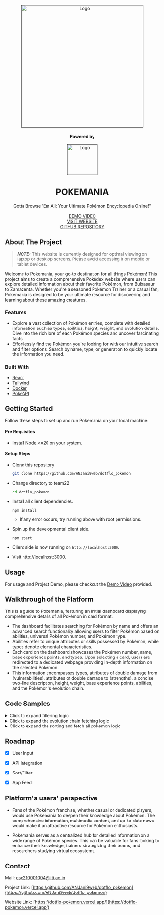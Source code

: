 <!-- Improved compatibility of back to top link: See: https://github.com/othneildrew/Best-README-Template/pull/73 -->
<a name="readme-top"></a>
<!--
*** Thanks for checking out the Best-README-Template. If you have a suggestion
*** that would make this better, please fork the repo and create a pull request
*** or simply open an issue with the tag "enhancement".
*** Don't forget to give the project a star!
*** Thanks again! Now go create something AMAZING! :D
-->



<!-- PROJECT SHIELDS -->
<!--
*** I'm using markdown "reference style" links for readability.
*** Reference links are enclosed in brackets [ ] instead of parentheses ( ).
*** See the bottom of this document for the declaration of the reference variables
*** for contributors-url, forks-url, etc. This is an optional, concise syntax you may use.
*** https://www.markdownguide.org/basic-syntax/#reference-style-links
-->


<!-- PROJECT LOGO -->
<br />

<div align="center">
  <a href="">
    <img src="https://res.cloudinary.com/abhi9av/image/upload/v1703694626/eiziglbrzw8dhrjfqeqh.png" alt="Logo" width="400" height="">
  </a>

  <h4 align="center">Powered by</h4>
  <a href="">
    <img src="https://pokeapi.co/static/pokeapi_256.3fa72200.png" alt="Logo" width="100" height="">
  </a>
  <h1 align="center">POKEMANIA</h1>

  <p align="center">
  Gotta Browse 'Em All: Your Ultimate Pokémon Encyclopedia Online!"
    <br />
    <br />
    <a href="https://res.cloudinary.com/abhi9av/video/upload/v1703701493/w4n1wkeegfvmk8k3x1my.mp4">DEMO VIDEO</a>
    <br />
    <a href="https://dotflo-pokemon.vercel.app/">VISIT WEBSITE</a>
    <br />
    <a href="https://github.com/ANJani9web/dotflo_pokemon">GITHUB REPOSITORY</a>
  </p>
</div>



<!-- ABOUT THE PROJECT -->
## About The Project

> **_NOTE:_** 
This website is currently designed for optimal viewing on laptop or desktop screens. Please avoid accessing it on mobile or tablet devices.

Welcome to Pokemania, your go-to destination for all things Pokémon! This project aims to create a comprehensive Pokédex website where users can explore detailed information about their favorite Pokémon, from Bulbasaur to Zamazenta. Whether you're a seasoned Pokémon Trainer or a casual fan, Pokemania is designed to be your ultimate resource for discovering and learning about these amazing creatures.

### Features
* Explore a vast collection of Pokémon entries, complete with detailed information such as types, abilities, height, weight, and evolution details. Dive into the rich lore of each Pokémon species and uncover fascinating facts.
* Effortlessly find the Pokémon you're looking for with our intuitive search and filter options. Search by name, type, or generation to quickly locate the information you need.


### Built With

* [React](https://legacy.reactjs.org/)
* [Tailwind](https://tailwindcss.com/)
* [Docker](https://www.docker.com/)
* [PokeAPI](https://pokeapi.co/)



<!-- GETTING STARTED -->
## Getting Started

Follow these steps to set up and run Pokemania on your local machine:

#### Pre Requisites

* Install [Node >=20](https://nodejs.org/en/download) on your system.

#### Setup Steps

* Clone this repository
    ```sh
    git clone https://github.com/ANJani9web/dotflo_pokemon
    ```

* Change directory to team22
    ```sh
    cd dotflo_pokemon
    ```

* Install all client dependencies.
  ```sh
  npm install
  ```

  * If any error occurs, try running above with root permissions.

* Spin up the developmental client side.

  ```sh
  npm start
  ```

* Client side is now running on ```http://localhost:3000```.

* Visit http://localhost:3000.




<!-- USAGE EXAMPLES -->
## Usage

For usage and Project Demo, please checkout the [Demo Video](https://res.cloudinary.com/abhi9av/video/upload/v1703701493/w4n1wkeegfvmk8k3x1my.mp4) provided.

## Walkthrough of the Platform

This is a guide to Pokemania, featuring an initial dashboard displaying comprehensive details of all Pokémon in card format. 
* The dashboard facilitates searching for Pokémon by name and offers an advanced search functionality allowing users to filter Pokémon based on abilities, universal Pokémon number, and Pokémon type. 
* Abilities refer to unique attributes or skills possessed by Pokémon, while types denote elemental characteristics. 
* Each card on the dashboard showcases the Pokémon number, name, base experience points, and types. Upon selecting a card, users are redirected to a dedicated webpage providing in-depth information on the selected Pokémon. 
* This information encompasses types, attributes of double damage from (vulnerabilities), attributes of double damage to (strengths), a concise two-line description, height, weight, base experience points, abilities, and the Pokémon's evolution chain.

## Code Samples
<details>
  <summary>Click to expand filtering logic</summary>

  ```javascript
  const handleFilter = () => {
        const limit = maxVal - minVal + 1;
        const offset = minVal - 1;
        let typeUrl = [];
        for (let i = 0; i < types.length; i++) {
            typeUrl.push(`https://pokeapi.co/api/v2/type/${types[i].toLowerCase()}`);
        }
        if (abilityFilter !== null) typeUrl.push(`https://pokeapi.co/api/v2/ability/${abilityFilter}`);
        typeUrl.push(`https://pokeapi.co/api/v2/pokemon?limit=${limit}&offset=${offset}`);
        console.log(typeUrl);
        Promise.all(typeUrl.map((url, i) => fetch(url)))
            .then(responses => Promise.all(responses.map(response => response.json())))
            .then(dataArray => {
                const pokemonArrays = dataArray.map((data, i) => {
                    if (i === dataArray.length - 1) {
                        return data.results || [];
                    } else {
                        return data.pokemon.map(p => p.pokemon);
                    }
                });

                const commonPokemons = pokemonArrays.reduce((common, current) =>
                    common.filter(pokemon => current.some(p => p.name === pokemon.name))
                );
                setAllPokemons(commonPokemons);
            })
            .catch(error => console.error('Error fetching data:', error));
    }
  
  ```
</details>

<details>
<summary>Click to expand the evolution chain fetching logic</summary>

```javascript

useEffect(() => {
        const fetchAllEvolutionChains = async () => {
            try {
                const response = await axios.get('https://pokeapi.co/api/v2/evolution-chain?limit=541');
                const evolutionChainURLs = response.data.results.map((result) => result.url);
                const chainMap = {};

                // Fetch and process each evolution chain
                await Promise.all(evolutionChainURLs.map(async (url) => {
                    const chainResponse = await axios.get(url);
                    const evolutionData = chainResponse.data.chain;
                    const evolutionArray = buildEvolutionArray(evolutionData);

                    // Update the chainMap for each Pokémon in the evolution chain
                    evolutionArray.forEach((pokemon) => {
                        chainMap[pokemon] = evolutionArray;
                    });
                }));

                setEvolutionChains(chainMap);
            } catch (error) {
                console.error('Error fetching evolution chains:', error);
            }
        };

        // Recursive function to build the evolution array
        const buildEvolutionArray = (evolutionData) => {
            const evolvesTo = evolutionData.evolves_to.flatMap((evolution) => {
                return buildEvolutionArray(evolution);
            });

            return [evolutionData.species.name, ...evolvesTo];
        };

        fetchAllEvolutionChains();
    }, []);
```
</details>

<details>
<summary>Click to expand the sorting and fetch all pokemon logic</summary>

```javascript

const getAllPokemon = () => {
    fetch("https://pokeapi.co/api/v2/pokemon?limit=1302")
      .then((response) => response.json())
      .then((data) => {
        // setAllPokemons(data.results);
        // setFullPokemons(data.results);
        console.log(sort)
        console.log("anbfhjksdbvfhkwevfeghkjvdf wjehd")
        switch (sort) {
          case "1":
            setAllPokemons([...data.results].sort((a, b) => parseInt(a.url.split("/")[6]) - parseInt(b.url.split("/")[6])));
            break;
          case "2":
            setAllPokemons([...data.results].sort((a, b) => parseInt(b.url.split("/")[6]) - parseInt(a.url.split("/")[6])));
            break;
          case "3":
            setAllPokemons([...data.results].sort((a, b) => a.name.localeCompare(b.name)));
            break;
          case "4":
            setAllPokemons([...data.results].sort((a, b) => b.name.localeCompare(a.name)));
            break;
          default:
            setAllPokemons([...data.results]);
        }
      });
  };
```
</details>


<!-- ROADMAP -->
## Roadmap

- [x] User Input
- [x] API Integration
- [x] Sort/Filter
- [x] App Feed


## Platform's users' perspective
* Fans of the Pokémon franchise, whether casual or dedicated players, would use Pokemania to deepen their knowledge about Pokémon. The comprehensive information, multimedia content, and up-to-date news would make it an attractive resource for Pokémon enthusiasts.

* Pokemania serves as a centralized hub for detailed information on a wide range of Pokémon species. This can be valuable for fans looking to enhance their knowledge, trainers strategizing their teams, and researchers studying virtual ecosystems.


<!-- CONTACT -->
## Contact

Mail: [cse210001004@iiti.ac.in](cse210001004@iiti.ac.in)

Project Link: [https://github.com/ANJani9web/dotflo_pokemon](https://github.com/ANJani9web/dotflo_pokemon)

Website Link: [https://dotflo-pokemon.vercel.app/](https://dotflo-pokemon.vercel.app/)




<!-- MARKDOWN LINKS & IMAGES -->
<!-- https://www.markdownguide.org/basic-syntax/#reference-style-links -->
[contributors-shield]: https://img.shields.io/github/contributors/othneildrew/Best-README-Template.svg?style=for-the-badge
[contributors-url]: https://github.com/othneildrew/Best-README-Template/graphs/contributors
[forks-shield]: https://img.shields.io/github/forks/othneildrew/Best-README-Template.svg?style=for-the-badge
[forks-url]: https://github.com/othneildrew/Best-README-Template/network/members
[stars-shield]: https://img.shields.io/github/stars/othneildrew/Best-README-Template.svg?style=for-the-badge
[stars-url]: https://github.com/othneildrew/Best-README-Template/stargazers
[issues-shield]: https://img.shields.io/github/issues/othneildrew/Best-README-Template.svg?style=for-the-badge
[issues-url]: https://github.com/othneildrew/Best-README-Template/issues
[license-shield]: https://img.shields.io/github/license/othneildrew/Best-README-Template.svg?style=for-the-badge
[license-url]: https://github.com/othneildrew/Best-README-Template/blob/master/LICENSE.txt
[linkedin-shield]: https://img.shields.io/badge/-LinkedIn-black.svg?style=for-the-badge&logo=linkedin&colorB=555
[linkedin-url]: https://linkedin.com/in/othneildrew
[product-screenshot]: images/screenshot.png
[Next.js]: https://img.shields.io/badge/next.js-000000?style=for-the-badge&logo=nextdotjs&logoColor=white
[Next-url]: https://nextjs.org/
[React.js]: https://img.shields.io/badge/React-20232A?style=for-the-badge&logo=react&logoColor=61DAFB
[React-url]: https://reactjs.org/
[Vue.js]: https://img.shields.io/badge/Vue.js-35495E?style=for-the-badge&logo=vuedotjs&logoColor=4FC08D
[Vue-url]: https://vuejs.org/
[Angular.io]: https://img.shields.io/badge/Angular-DD0031?style=for-the-badge&logo=angular&logoColor=white
[Angular-url]: https://angular.io/
[Svelte.dev]: https://img.shields.io/badge/Svelte-4A4A55?style=for-the-badge&logo=svelte&logoColor=FF3E00
[Svelte-url]: https://svelte.dev/
[Laravel.com]: https://img.shields.io/badge/Laravel-FF2D20?style=for-the-badge&logo=laravel&logoColor=white
[Laravel-url]: https://laravel.com
[Bootstrap.com]: https://img.shields.io/badge/Bootstrap-563D7C?style=for-the-badge&logo=bootstrap&logoColor=white
[Bootstrap-url]: https://getbootstrap.com
[JQuery.com]: https://img.shields.io/badge/jQuery-0769AD?style=for-the-badge&logo=jquery&logoColor=white
[JQuery-url]: https://jquery.com 
